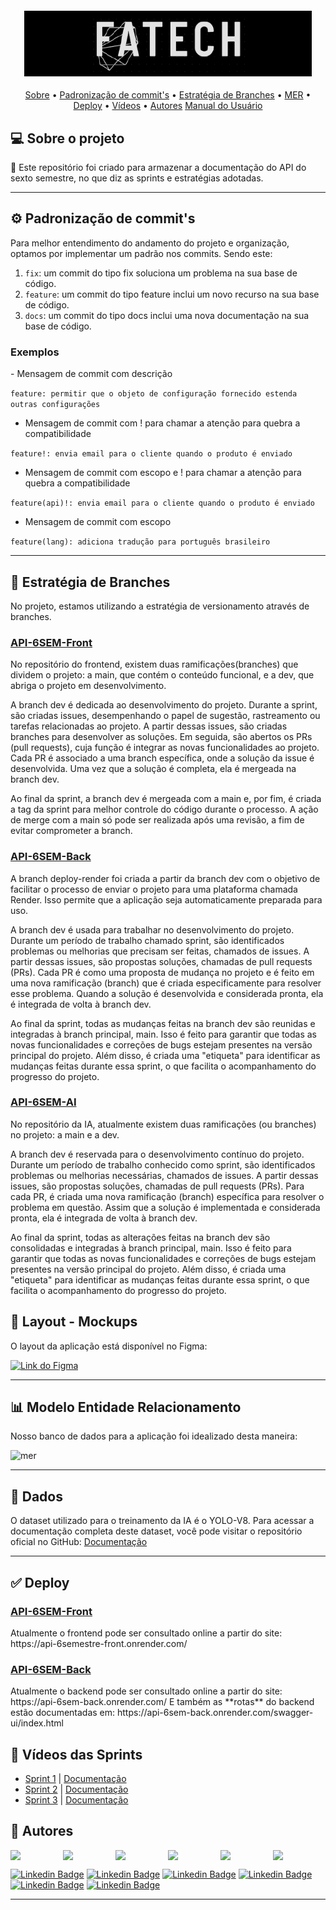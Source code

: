 <h4 align="center"> 
	<img alt="Logo Fatech" title="#Fatech" src="https://github.com/4-Fatech/API-6SEM-Front/blob/main/public/logo.png" />
</h4>
<p align="center">
	<a href="#-sobre-o-projeto">Sobre</a> •
	<a href="#-Padronização-de-commit's">Padronização de commit's</a> •
	<a href="#-Estratégia-de-Branches">Estratégia de Branches</a> •
	<a href="#-Modelo-Entidade-Relacionamento">MER</a> •
	<a href="#-Deploy">Deploy</a> •
	<a href="#-Vídeos-das-Sprints">Vídeos</a> • 
	<a href="#-Autores">Autores</a>
	<a href="https://github.com/4-Fatech/API-6SEM-Docs/blob/main/Manual%20Do%20Usuario/MANUAL%20DO%20USU%C3%81RIO.pdf">Manual do Usuário</a>
</p>

## 💻 Sobre o projeto

🚀 Este repositório foi criado para armazenar a documentação do API do sexto semestre, no que diz as sprints e estratégias adotadas.

---

## ⚙️ Padronização de commit's

Para melhor entendimento do andamento do projeto e organização, optamos por implementar um padrão nos commits. Sendo este:

1. ```fix```: um commit do tipo fix soluciona um problema na sua base de código.
2. ```feature```: um commit do tipo feature inclui um novo recurso na sua base de código.
3. ```docs```: um commit do tipo docs inclui uma nova documentação na sua base de código.

<h3>Exemplos</h3>
- Mensagem de commit com descrição

```feature: permitir que o objeto de configuração fornecido estenda outras configurações```

- Mensagem de commit com ! para chamar a atenção para quebra a compatibilidade
  
```feature!: envia email para o cliente quando o produto é enviado```

- Mensagem de commit com escopo e ! para chamar a atenção para quebra a compatibilidade

```feature(api)!: envia email para o cliente quando o produto é enviado```

- Mensagem de commit com escopo

```feature(lang): adiciona tradução para português brasileiro```

---

## 🌲 Estratégia de Branches
No projeto, estamos utilizando a estratégia de versionamento através de branches.

<h3><a href="https://github.com/4-Fatech/API-6SEM-Front">API-6SEM-Front</a></h3>
No repositório do frontend, existem duas ramificações(branches) que dividem o projeto: a main, que contém o conteúdo funcional, e a dev, que abriga o projeto em desenvolvimento.

A branch dev é dedicada ao desenvolvimento do projeto. Durante a sprint, são criadas issues, desempenhando o papel de sugestão, rastreamento ou tarefas relacionadas ao projeto. A partir dessas issues, são criadas branches para desenvolver as soluções. Em seguida, são abertos os PRs (pull requests), cuja função é integrar as novas funcionalidades ao projeto. Cada PR é associado a uma branch específica, onde a solução da issue é desenvolvida. Uma vez que a solução é completa, ela é mergeada na branch dev.

Ao final da sprint, a branch dev é mergeada com a main e, por fim, é criada a tag da sprint para melhor controle do código durante o processo. A ação de merge com a main só pode ser realizada após uma revisão, a fim de evitar comprometer a branch.

<h3><a href="https://github.com/4-Fatech/API-6SEM-Back">API-6SEM-Back</a></h3>
A branch deploy-render foi criada a partir da branch dev com o objetivo de facilitar o processo de enviar o projeto para uma plataforma chamada Render. Isso permite que a aplicação seja automaticamente preparada para uso.

A branch dev é usada para trabalhar no desenvolvimento do projeto. Durante um período de trabalho chamado sprint, são identificados problemas ou melhorias que precisam ser feitas, chamados de issues. A partir dessas issues, são propostas soluções, chamadas de pull requests (PRs). Cada PR é como uma proposta de mudança no projeto e é feito em uma nova ramificação (branch) que é criada especificamente para resolver esse problema. Quando a solução é desenvolvida e considerada pronta, ela é integrada de volta à branch dev.

Ao final da sprint, todas as mudanças feitas na branch dev são reunidas e integradas à branch principal, main. Isso é feito para garantir que todas as novas funcionalidades e correções de bugs estejam presentes na versão principal do projeto. Além disso, é criada uma "etiqueta" para identificar as mudanças feitas durante essa sprint, o que facilita o acompanhamento do progresso do projeto.

<h3><a href="https://github.com/4-Fatech/API-6SEM-AI">API-6SEM-AI</a></h3>
No repositório da IA, atualmente existem duas ramificações (ou branches) no projeto: a main e a dev.

A branch dev é reservada para o desenvolvimento contínuo do projeto. Durante um período de trabalho conhecido como sprint, são identificados problemas ou melhorias necessárias, chamados de issues. A partir dessas issues, são propostas soluções, chamadas de pull requests (PRs). Para cada PR, é criada uma nova ramificação (branch) específica para resolver o problema em questão. Assim que a solução é implementada e considerada pronta, ela é integrada de volta à branch dev.

Ao final da sprint, todas as alterações feitas na branch dev são consolidadas e integradas à branch principal, main. Isso é feito para garantir que todas as novas funcionalidades e correções de bugs estejam presentes na versão principal do projeto. Além disso, é criada uma "etiqueta" para identificar as mudanças feitas durante essa sprint, o que facilita o acompanhamento do progresso do projeto.

## 🎨 Layout - Mockups

O layout da aplicação está disponível no Figma:

<a href="https://www.figma.com/file/npSn8yHa7ta2qVyJdPwHPE/API-6%C2%BA?type=design&node-id=0-1&mode=design">
  <img alt="Link do Figma" src="https://img.shields.io/badge/Acessar%20Layout%20-Figma-%2304D361">
</a>

---

## 📊 Modelo Entidade Relacionamento

Nosso banco de dados para a aplicação foi idealizado desta maneira:

![mer](https://github.com/4-Fatech/API-6SEM-Docs/assets/89141910/d75d59ca-b66e-4e7d-bfc8-65d0365aebac)

---

## 💾 Dados
O dataset utilizado para o treinamento da IA é o YOLO-V8. Para acessar a documentação completa deste dataset, você pode visitar o repositório oficial no GitHub: [Documentação](https://github.com/autogyro/yolo-V8)

---

## ✅ Deploy
<h3><a href="https://github.com/4-Fatech/API-6SEM-Front">API-6SEM-Front</a></h3>
Atualmente o frontend pode ser consultado online a partir do site: https://api-6semestre-front.onrender.com/

<h3><a href="https://github.com/4-Fatech/API-6SEM-Back">API-6SEM-Back</a></h3>
Atualmente o backend pode ser consultado online a partir do site: https://api-6sem-back.onrender.com/
E também as **rotas** do backend estão documentadas em: https://api-6sem-back.onrender.com/swagger-ui/index.html

## 🎥 Vídeos das Sprints
 - [Sprint 1](https://drive.google.com/drive/folders/1Z6rl5nGkvD1bf-cNF6al9NBHzDnzO9gJ) | [Documentação](https://github.com/4-Fatech/API-6SEM-Docs/tree/main/Sprint%201#-dordefinition-of-ready)
 - [Sprint 2](https://drive.google.com/drive/folders/1B8nYwbInOF46-7qFyKalrwvfCMf-SMRP) | [Documentação](https://github.com/4-Fatech/API-6SEM-Docs/blob/main/Sprint%202/README.md#-dordefinition-of-ready)
 - [Sprint 3](https://drive.google.com/drive/folders/12rlBGFKWN8JdNh2oTO-CthbBKJWMwtY0) | [Documentação](https://github.com/4-Fatech/API-6SEM-Docs/blob/main/Sprint%203/README.md#-dordefinition-of-ready)

## 🦸 Autores
<div style="display: flex; justify-content: center;align-items: center;">
 <img src="https://github.com/New-Tomorrow.png" width="100px"></img>
 <img src="https://github.com/Antonio-Barbosa.png" width="100px"></img>
 <img src="https://github.com/brunadias3.png" width="100px"></img>
 <img src="https://github.com/dsslleagion.png" width="100px"></img>
 <img src="https://github.com/Evertonrwr.png" width="100px"></img>
 <img src="https://github.com/Gabriel-Coutinho0.png" width="100px"></img>
</div>

[![Linkedin Badge](https://img.shields.io/badge/-AndréRibeiro-blue?style=flat-square&logo=Linkedin&logoColor=white&link=https://www.linkedin.com/in/andre-ramos-ribeiro-320621226/)](https://www.linkedin.com/in/andre-ramos-ribeiro-320621226/)
[![Linkedin Badge](https://img.shields.io/badge/-AntônioMarcelo-blue?style=flat-square&logo=Linkedin&logoColor=white&link=https://www.linkedin.com/in/antonio-marcelo-9a5b68181)](https://www.linkedin.com/in/antonio-marcelo-9a5b68181)
[![Linkedin Badge](https://img.shields.io/badge/-BrunaDias-blue?style=flat-square&logo=Linkedin&logoColor=white&link=www.linkedin.com/in/brunadias3)](https://www.linkedin.com/in/brunadias3)
[![Linkedin Badge](https://img.shields.io/badge/-DionísioLeão-blue?style=flat-square&logo=Linkedin&logoColor=white&link=https://www.linkedin.com/in/dionisio-samuel-dos-santos-le%C3%A3o-616848226/)](https://www.linkedin.com/in/dionisio-samuel-dos-santos-le%C3%A3o-616848226/)
[![Linkedin Badge](https://img.shields.io/badge/-EvertonRicardo-blue?style=flat-square&logo=Linkedin&logoColor=white&link=https://www.linkedin.com/in/everton-rocha-1a456b20b)](https://www.linkedin.com/in/everton-rocha-1a456b20b)
[![Linkedin Badge](https://img.shields.io/badge/-GabrielCoutinho-blue?style=flat-square&logo=Linkedin&logoColor=white&link=https://www.linkedin.com/in/gabriel-silva-b778a31aa)](https://www.linkedin.com/in/gabriel-silva-b778a31aa)

---
